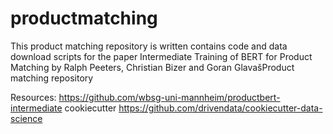 # productmatching
This product matching repository is written contains code and data download scripts for the paper Intermediate Training of BERT for Product Matching by Ralph Peeters, Christian Bizer and Goran GlavašProduct matching repository 

Resources:
https://github.com/wbsg-uni-mannheim/productbert-intermediate
cookiecutter https://github.com/drivendata/cookiecutter-data-science

